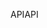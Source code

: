 <span data-ttu-id="ccd10-101">API</span><span class="sxs-lookup"><span data-stu-id="ccd10-101">API</span></span>